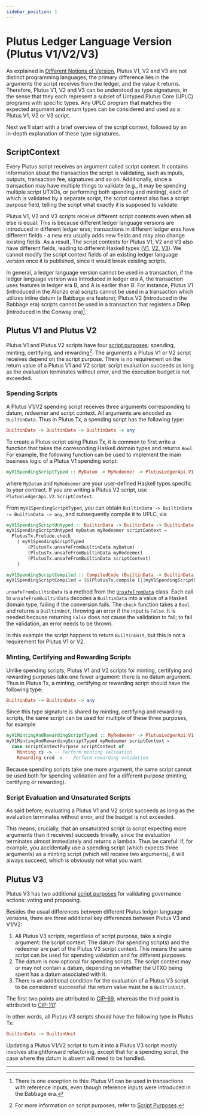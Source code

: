 ```yaml
---
sidebar_position: 1
---
```


# Plutus Ledger Language Version (Plutus V1/V2/V3)

As explained in [Different Notions of Version](../essential-concepts/versions.md), Plutus V1, V2 and V3 are not distinct programming languages; the primary difference lies in the arguments the script receives from the ledger, and the value it returns.
Therefore, Plutus V1, V2 and V3 can be understood as type signatures, in the sense that they each represent a subset of Untyped Plutus Core (UPLC) programs with specific types.
Any UPLC program that matches the expected argument and return types can be considered and used as a Plutus V1, V2 or V3 script.

Next we'll start with a brief overview of the script context, followed by an in-depth explanation of these type signatures.

## ScriptContext

Every Plutus script receives an argument called script context.
It contains information about the transaction the script is validating, such as inputs, outputs, transaction fee, signatures and so on.
Additionally, since a transaction may have multiple things to validate (e.g., it may be spending multiple script UTXOs, or performing both spending and minting), each of which is validated by a separate script, the script context also has a script purpose field, telling the script what exactly it is supposed to validate.

Plutus V1, V2 and V3 scripts receive different script contexts even when all else is equal.
This is because different ledger language versions are introduced in different ledger eras; transactions in different ledger eras have different fields - a new era usually adds new fields and may also change existing fields.
As a result, The script contexts for Plutus V1, V2 and V3 also have different fields, leading to different Haskell types ([V1](https://plutus.cardano.intersectmbo.org/haddock/master/plutus-ledger-api/PlutusLedgerApi-V1-Contexts.html#t:ScriptContext), [V2](https://plutus.cardano.intersectmbo.org/haddock/master/plutus-ledger-api/PlutusLedgerApi-V2-Contexts.html#t:ScriptContext), [V3](https://plutus.cardano.intersectmbo.org/haddock/master/plutus-ledger-api/PlutusLedgerApi-V3-Contexts.html#t:ScriptContext)).
We cannot modify the script context fields of an existing ledger language version once it is published, since it would break existing scripts.

In general, a ledger language version cannot be used in a transaction, if the ledger language version was introduced in ledger era A, the transaction uses features in ledger era B, and A is earlier than B.
For instance, Plutus V1 (introduced in the Alonzo era) scripts cannot be used in a transaction which utilizes inline datum (a Babbage era feature); Plutus V2 (introduced in the Babbage era) scripts cannot be used in a transaction that registers a DRep (introduced in the Conway era)[^1].


## Plutus V1 and Plutus V2

Plutus V1 and Plutus V2 scripts have four [script purposes](https://plutus.cardano.intersectmbo.org/haddock/master/plutus-ledger-api/PlutusLedgerApi-V1-Contexts.html#t:ScriptPurpose): spending, minting, certifying, and rewarding[^2].
The arguments a Plutus V1 or V2 script receives depend on the script purpose.
There is no requirement on the return value of a Plutus V1 and V2 script: script evaluation succeeds as long as the evaluation terminates without error, and the execution budget is not exceeded.

### Spending Scripts

A Plutus V1/V2 spending script receives three arguments corresponding to datum, redeemer and script context.
All arguments are encoded as `BuiltinData`.
Thus in Plutus Tx, a spending script has the following type:

```haskell
BuiltinData -> BuiltinData -> BuiltinData -> any
```

To create a Plutus script using Plutus Tx, it is common to first write a function that takes the corresonding Haskell domain types and returns `Bool`.
For example, the following function can be used to implement the main business logic of a Plutus V1 spending script:

```haskell
myV1SpendingScriptTyped :: MyDatum -> MyRedeemer -> PlutusLedgerApi.V1.ScriptContext -> Bool
```

where `MyDatum` and `MyRedeemer` are your user-defined Haskell types specific to your contract.
If you are writing a Plutus V2 script, use `PlutusLedgerApi.V2.ScriptContext`.

From `myV1SpendingScriptTyped`, you can obtain `BuiltinData -> BuiltinData -> BuiltinData -> any`, and subsequently compile it to UPLC, via

```haskell
myV1SpendingScriptUntyped :: BuiltinData -> BuiltinData -> BuiltinData -> BuiltinUnit
myV1SpendingScriptUntyped myDatum myRedeemer scriptContext =
  PlutusTx.Prelude.check
    ( myV1SpendingScriptTyped
        (PlutusTx.unsafeFromBuiltinData myDatum)
        (PlutusTx.unsafeFromBuiltinData myRedeemer)
        (PlutusTx.unsafeFromBuiltinData scriptContext)
    )

myV1SpendingScriptCompiled :: CompiledCode (BuiltinData -> BuiltinData -> BuiltinData -> BuiltinUnit)
myV1SpendingScriptCompiled = $$(PlutusTx.compile [||myV1SpendingScriptUntyped||])
```

`unsafeFromBuiltinData` is a method from the [`UnsafeFromData`](http://localhost:3000/docs/working-with-scripts/ledger-language-version) class.
Each call to `unsafeFromBuiltinData` decodes a `BuiltinData` into a value of a Haskell domain type, failing if the conversion fails.
The `check` function takes a `Bool` and returns a `BuiltinUnit`, throwing an error if the input is `False`.
It is needed because returning `False` does not cause the validation to fail; to fail the validation, an error needs to be thrown.

In this example the script happens to return `BuiltinUnit`, but this is not a requirement for Plutus V1 or V2.

### Minting, Certifying and Rewarding Scripts

Unlike spending scripts, Plutus V1 and V2 scripts for minting, certifying and rewarding purposes take one fewer argument: there is no datum argument.
Thus in Plutus Tx, a minting, certifying or rewarding script should have the following type:

```haskell
BuiltinData -> BuiltinData -> any
```

Since this type signature is shared by minting, certifying and rewarding scripts, the same script can be used for multiple of these three purposes, for example

```haskell
myV1MintingAndRewardingScriptTyped :: MyRedeemer -> PlutusLedgerApi.V1.ScriptContext -> Bool
myV1MintingAndRewardingScriptTyped myRedeemer scriptContext =
  case scriptContextPurpose scriptContext of
    Minting cs -> -- Perform minting validation
    Rewarding cred -> -- Perform rewarding validation
```

Because spending scripts take one more argument, the same script cannot be used both for spending validation and for a different purpose (minting, certifying or rewarding).

### Script Evaluation and Unsaturated Scripts

As said before, evaluating a Plutus V1 and V2 script succeeds as long as the evaluation terminates without error, and the budget is not exceeded.

This means, crucially, that an unsaturated script (a script expecting more arguments than it receives) succeeds trivially, since the evaluation terminates almost immediately and returns a lambda.
Thus be careful: if, for example, you accidentally use a spending script (which expects three arguments) as a minting script (which will receive two arguments), it will always succeed, which is obviously not what you want.

## Plutus V3

Plutus V3 has two additional [script purposes](https://plutus.cardano.intersectmbo.org/haddock/master/plutus-ledger-api/PlutusLedgerApi-V3-Contexts.html#t:ScriptPurpose) for validating governance actions: voting and proposing.

Besides the usual differences between different Plutus ledger language versions, there are three additional key differences between Plutus V3 and V1/V2:

1. All Plutus V3 scripts, regardless of script purpose, take a single argument: the script context.
   The datum (for spending scripts) and the redeemer are part of the Plutus V3 script context.
   This means the same script can be used for spending validation and for different purposes.
2. The datum is now optional for spending scripts.
   The script context may or may not contain a datum, depending on whether the UTXO being spent has a datum associated with it.
3. There is an additional condition for the evaluation of a Plutus V3 script to be considered successful: the return value must be a `BuiltinUnit`.

The first two points are attributed to [CIP-69](https://developers.cardano.org/docs/governance/cardano-improvement-proposals/cip-0069/), whereas the third point is attributed to [CIP-117](https://developers.cardano.org/docs/governance/cardano-improvement-proposals/cip-0117/).

In other words, all Plutus V3 scripts should have the following type in Plutus Tx:

```haskell
BuiltinData -> BuiltinUnit
```

Updating a Plutus V1/V2 script to turn it into a Plutus V3 script mostly involves straightforward refactoring, except that for a spending script, the case where the datum is absent will need to be handled.

---

[^1]: There is one exception to this: Plutus V1 can be used in transactions with reference inputs, even though reference inputs were introduced in the Babbage era.

[^2]: For more information on script purposes, refer to [Script Purposes](script-purposes.md).
